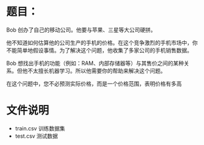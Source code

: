 # 题目：
Bob 创办了自己的移动公司。他要与苹果、三星等大公司硬拼。

他不知道如何估算他的公司生产的手机的价格。在这个竞争激烈的手机市场中，你不能简单地假设事情。为了解决这个问题，他收集了多家公司的手机销售数据。

Bob 想找出手机的功能（例如：RAM、内部存储器等）与其售价之间的某种关系。但他不太擅长机器学习。所以他需要你的帮助来解决这个问题。

在这个问题中，您不必预测实际价格，而是一个价格范围，表明价格有多高

# 文件说明
- train.csv 训练数据集
- test.csv 测试数据
